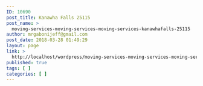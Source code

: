 ```yaml
---
ID: 10690
post_title: Kanawha Falls 25115
post_name: >
  moving-services-moving-services-moving-services-kanawhafalls-25115
author: mrgabonijeff@gmail.com
post_date: 2018-03-28 01:49:29
layout: page
link: >
  http://localhost/wordpress/moving-services-moving-services-moving-services-kanawhafalls-25115/
published: true
tags: [ ]
categories: [ ]
---
```

